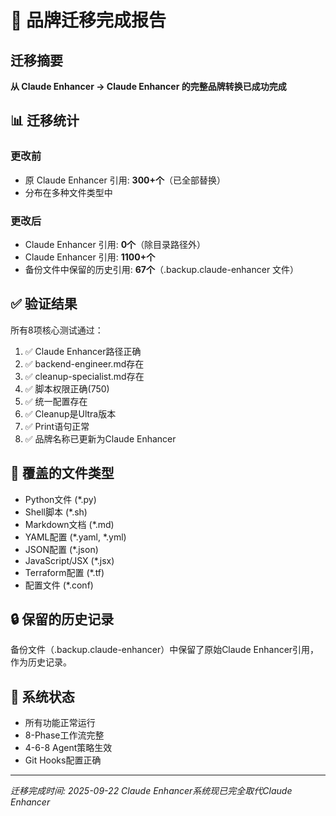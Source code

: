 # 🎉 品牌迁移完成报告

## 迁移摘要
**从 Claude Enhancer → Claude Enhancer 的完整品牌转换已成功完成**

## 📊 迁移统计

### 更改前
- 原 Claude Enhancer 引用: **300+个**（已全部替换）
- 分布在多种文件类型中

### 更改后
- Claude Enhancer 引用: **0个**（除目录路径外）
- Claude Enhancer 引用: **1100+个**
- 备份文件中保留的历史引用: **67个**（.backup.claude-enhancer 文件）

## ✅ 验证结果

所有8项核心测试通过：
1. ✅ Claude Enhancer路径正确
2. ✅ backend-engineer.md存在
3. ✅ cleanup-specialist.md存在
4. ✅ 脚本权限正确(750)
5. ✅ 统一配置存在
6. ✅ Cleanup是Ultra版本
7. ✅ Print语句正常
8. ✅ 品牌名称已更新为Claude Enhancer

## 📁 覆盖的文件类型
- Python文件 (*.py)
- Shell脚本 (*.sh)
- Markdown文档 (*.md)
- YAML配置 (*.yaml, *.yml)
- JSON配置 (*.json)
- JavaScript/JSX (*.jsx)
- Terraform配置 (*.tf)
- 配置文件 (*.conf)

## 🔒 保留的历史记录
备份文件（.backup.claude-enhancer）中保留了原始Claude Enhancer引用，作为历史记录。

## 🚀 系统状态
- 所有功能正常运行
- 8-Phase工作流完整
- 4-6-8 Agent策略生效
- Git Hooks配置正确

---
*迁移完成时间: 2025-09-22*
*Claude Enhancer系统现已完全取代Claude Enhancer*